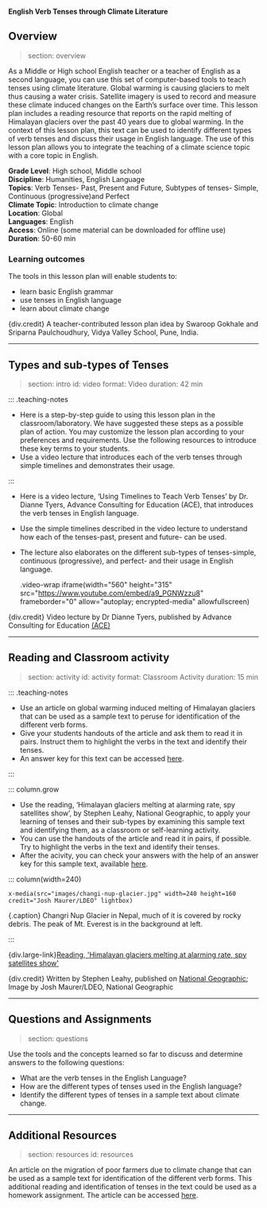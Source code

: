 ﻿**English Verb Tenses through Climate Literature**

## Overview
> section: overview

As a Middle or High school English teacher or a teacher of English as a second language, you can use this set of computer-based tools to teach tenses using climate literature.
Global warming is causing glaciers to melt thus causing a water crisis. Satellite imagery is used to record and measure these climate induced changes on the Earth’s surface over time. This lesson plan includes a reading resource that reports on the rapid melting of Himalayan glaciers over the past 40 years due to global warming. In the context of this lesson plan, this text can be used to identify different types of verb tenses and discuss their usage in English language.
The use of this lesson plan allows you to integrate the teaching of a climate science topic with a core topic in English.

__Grade Level__: High school, Middle school   
__Discipline__:  Humanities, English Language        
__Topics__: Verb Tenses- Past, Present and Future, Subtypes of tenses- Simple, Continuous (progressive)and Perfect    
__Climate Topic__: Introduction to climate change   
__Location__: Global   
__Languages__: English   
__Access__: Online (some material can be downloaded for offline use)   
__Duration__: 50-60 min   


### Learning outcomes
The tools in this lesson plan will enable students to:

* learn basic English grammar
* use tenses in English language
* learn about climate change

{div.credit} A teacher-contributed lesson plan idea by  Swaroop Gokhale and Sriparna Paulchoudhury, Vidya Valley School, Pune, India.

---

## Types and sub-types of Tenses
> section: intro
> id: video
> format: Video
> duration: 42 min

::: .teaching-notes
* Here is a step-by-step guide to using this lesson plan in the classroom/laboratory. We have suggested these steps as a possible plan of action. You may customize the lesson plan according to your preferences and requirements. Use the following resources to introduce these key terms to your students.
* Use a video lecture that introduces each of the verb tenses through simple timelines and demonstrates their usage.

:::

* Here is a video lecture, ‘Using Timelines to Teach Verb Tenses’ by Dr. Dianne Tyers, Advance Consulting for Education (ACE), that introduces the verb tenses in English language.
* Use the simple timelines described in the video lecture to understand how each of the tenses-past, present and future- can be used.
* The lecture also elaborates on the different sub-types of tenses-simple, continuous (progressive), and perfect- and their usage in English language.

    .video-wrap
      iframe(width="560" height="315" src="https://www.youtube.com/embed/a9_PGNWzzu8" frameborder="0" allow="autoplay; encrypted-media" allowfullscreen)

{div.credit} Video lecture by Dr Dianne Tyers, published by Advance Consulting for Education [(ACE)](https://www.youtube.com/user/ACEducation)

---

## Reading and Classroom activity 
> section: activity
> id: activity
> format: Classroom Activity
> duration: 15 min

::: .teaching-notes
* Use an article on global warming induced melting of Himalayan glaciers that can be used as a sample text to peruse for identification of the different verb forms.
* Give your students handouts of the article and ask them to read it in pairs. Instruct them to highlight the verbs in the text and identify their tenses.
* An answer key for this text can be accessed [here](/resources/verbs-tenses/downloads/LP_english_grammar_answer_key.pdf).

:::

::: column.grow
* Use the reading, ‘Himalayan glaciers melting at alarming rate, spy satellites show’, by Stephen Leahy, National Geographic, to apply your learning of tenses and their sub-types by examining this sample text and identifying them, as a classroom or self-learning activity.
* You can use the handouts of the article and read it in pairs, if possible. Try to highlight the verbs in the text and identify their tenses.
* After the acivity, you can check your answers with the help of an answer key  for this sample text, available [here](/resources/verbs-tenses/downloads/LP_english_grammar_answer_key.pdf).

::: column(width=240)

    x-media(src="images/changi-nup-glacier.jpg" width=240 height=160 credit="Josh Maurer/LDEO" lightbox)

{.caption} Changri Nup Glacier in Nepal, much of it is covered by rocky debris. The peak of Mt. Everest is in the background at left.

:::

{div.large-link}[Reading, 'Himalayan glaciers melting at alarming rate, spy satellites show'](https://www.nationalgeographic.com/environment/2019/06/himalayan-glaciers-melting-alarming-rate-spy-satellites-show/)

{div.credit} Written by Stephen Leahy, published on [National Geographic](https://www.nationalgeographic.com/environment/); Image by Josh Maurer/LDEO, National Geographic 

---


## Questions and Assignments

> section: questions

Use the tools and the concepts learned so far to discuss and determine answers to the following questions:
* What are the verb tenses in the English Language?
* How are the different types of tenses used in the English language?
* Identify the different types of tenses in a sample text about climate change.

---

## Additional Resources
> section: resources
> id: resources

An article on the migration of poor farmers due to climate change that can be used as a sample text for identification of the different verb forms. This additional reading and identification of tenses in the text could be used as a homework assignment.
The article can be accessed [here](https://www.nationalgeographic.com/news/2014/6/140623-migration-climate-indonesia-temperature-science/).
